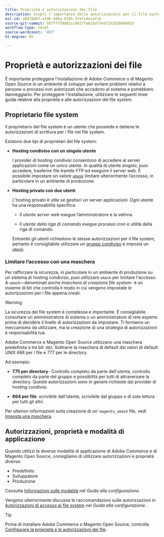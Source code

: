 ```yaml
---
title: Proprietà e autorizzazioni dei file
description: Scopri l’importanza delle autorizzazioni per il file system quando utilizzi le installazioni on-premise di Adobe Commerce e Magento Open Source.
exl-id: a84784bf-afd6-4dba-9745-3fefc0ecafcb
source-git-commit: 95ffff39d82cc9027fa633dffedf15193040802d
workflow-type: tm+mt
source-wordcount: '457'
ht-degree: 0%

---
```


# Proprietà e autorizzazioni dei file

È importante proteggere l&#39;installazione di Adobe Commerce o di Magento Open Source in un ambiente di sviluppo per evitare problemi relativi a persone o processi non autorizzati che accedono al sistema e potrebbero danneggiarlo. Per proteggere l&#39;installazione, utilizzare le seguenti linee guida relative alla proprietà e alle autorizzazioni del file system.

## Proprietario file system

Il proprietario del file system è un utente che possiede e detiene le autorizzazioni di scrittura per i file nel file system.

Esistono due tipi di proprietari del file system:

- **Hosting condiviso con un singolo utente**

  I provider di hosting condivisi consentono di accedere al server applicazioni come un unico utente. In qualità di utente singolo, puoi accedere, trasferire file tramite FTP ed eseguire il server web. È possibile impostare un valore [`umask`](#restrict-access-with-a-umask) limitare ulteriormente l’accesso, in particolare in un ambiente di produzione.

- **Hosting privato con due utenti**

  L&#39;hosting privato è utile se gestisci un server applicazioni. Ogni utente ha una responsabilità specifica:

   - Il _utente server web_ esegue l’amministratore e la vetrina.

   - Il _utente della riga di comando_ esegue processi cron e utilità della riga di comando.

  Entrambi gli utenti richiedono le stesse autorizzazioni per il file system, pertanto è consigliabile utilizzare un [gruppo condiviso](configure-permissions.md#set-ownership-and-permissions-for-two-users) e imposta un [`umask`](#restrict-access-with-a-umask).

### Limitare l’accesso con una maschera

Per rafforzare la sicurezza, in particolare in un ambiente di produzione su un sistema di hosting condiviso, puoi utilizzare `umask` per limitare l&#39;accesso. A `umask`—denominati anche _maschera di creazione file system_- è un insieme di bit che controlla il modo in cui vengono impostate le autorizzazioni per i file appena creati.

>[!WARNING]
>
>La sicurezza del file system è complessa e importante. È consigliabile consultare un amministratore di sistema o un amministratore di rete esperto prima di decidere il livello di autorizzazioni da impostare. Ti forniamo un meccanismo da utilizzare, ma la creazione di una strategia di autorizzazioni è responsabilità tua.

Adobe Commerce e Magento Open Source utilizzano una maschera predefinita a tre bit: `002`. Sottrarre la maschera di default dai valori di default UNIX 666 per i file e 777 per le directory.

Ad esempio:

- **775 per directory**- Controllo completo da parte dell&#39;utente, controllo completo da parte del gruppo e possibilità per tutti di attraversare la directory. Queste autorizzazioni sono in genere richieste dai provider di hosting condivisi.

- **664 per file**: scrivibile dall&#39;utente, scrivibile dal gruppo e di sola lettura per tutti gli altri.

Per ulteriori informazioni sulla creazione di un’ `magento_umask` file, vedi [Imposta una maschera](../../next-steps/set-umask.md).

## Autorizzazioni, proprietà e modalità di applicazione

Quando utilizzi le diverse modalità di applicazione di Adobe Commerce e di Magento Open Source, consigliamo di utilizzare autorizzazioni e proprietà diverse:

- Predefinito
- Sviluppatore
- Produzione

Consulta [Informazioni sulle modalità](../../../configuration/bootstrap/application-modes.md) nel _Guida alla configurazione_.

Vengono ulteriormente discusse le raccomandazioni sulle autorizzazioni in [Autorizzazioni di accesso ai file system](../../../configuration/deployment/file-system-permissions.md) nel _Guida alla configurazione_.

>[!TIP]
>
>Prima di installare Adobe Commerce o Magento Open Source, controlla [Configurare la proprietà e le autorizzazioni dei file](configure-permissions.md).
